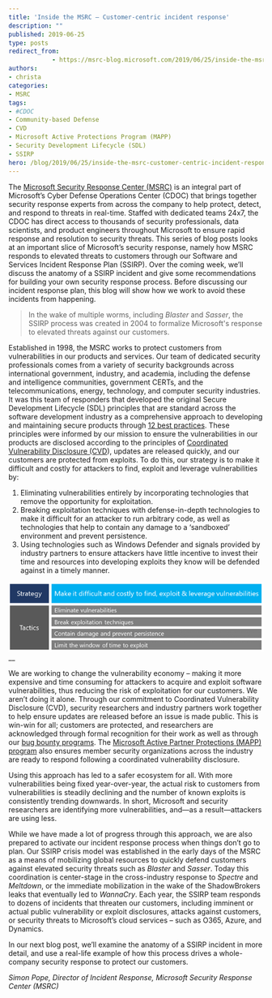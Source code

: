 ```yaml
---
title: 'Inside the MSRC – Customer-centric incident response'
description: ""
published: 2019-06-25
type: posts
redirect_from:
            - https://msrc-blog.microsoft.com/2019/06/25/inside-the-msrc-customer-centric-incident-response/
authors:
- christa
categories:
- MSRC
tags:
- #CDOC
- Community-based Defense
- CVD
- Microsoft Active Protections Program (MAPP)
- Security Development Lifecycle (SDL)
- SSIRP
hero: /blog/2019/06/25/inside-the-msrc-customer-centric-incident-response/img/wp-content-uploads-2019-06-SSIRP-Strategy-and-Tactics.png
---
```

The [Microsoft Security Response Center (MSRC)](https://www.microsoft.com/en-us/msrc) is an integral part of Microsoft’s Cyber Defense Operations Center (CDOC) that brings together security response experts from across the company to help protect, detect, and respond to threats in real-time. Staffed with dedicated teams 24x7, the CDOC has direct access to thousands of security professionals, data scientists, and product engineers throughout Microsoft to ensure rapid response and resolution to security threats. This series of blog posts looks at an important slice of Microsoft’s security response, namely how MSRC responds to elevated threats to customers through our Software and Services Incident Response Plan (SSIRP). Over the coming week, we’ll discuss the anatomy of a SSIRP incident and give some recommendations for building your own security response process. Before discussing our incident response plan, this blog will show how we work to avoid these incidents from happening.

> In the wake of multiple worms, including _Blaster_ and _Sasser_, the SSIRP process was created in 2004 to formalize Microsoft's response to elevated threats against our customers.

Established in 1998, the MSRC works to protect customers from vulnerabilities in our products and services. Our team of dedicated security professionals comes from a variety of security backgrounds across international government, industry, and academia, including the defense and intelligence communities, government CERTs, and the telecommunications, energy, technology, and computer security industries. It was this team of responders that developed the original Secure Development Lifecycle (SDL) principles that are standard across the software development industry as a comprehensive approach to developing and maintaining secure products through [12 best practices](https://www.microsoft.com/en-us/securityengineering/sdl/practices). These principles were informed by our mission to ensure the vulnerabilities in our products are disclosed according to the principles of [Coordinated Vulnerability Disclosure (CVD](https://www.microsoft.com/en-us/msrc/cvd)), updates are released quickly, and our customers are protected from exploits. To do this, our strategy is to make it difficult and costly for attackers to find, exploit and leverage vulnerabilities by:

1. Eliminating vulnerabilities entirely by incorporating technologies that remove the opportunity for exploitation.
2. Breaking exploitation techniques with defense-in-depth technologies to make it difficult for an attacker to run arbitrary code, as well as technologies that help to contain any damage to a ‘sandboxed’ environment and prevent persistence.
3. Using technologies such as Windows Defender and signals provided by industry partners to ensure attackers have little incentive to invest their time and resources into developing exploits they know will be defended against in a timely manner.

![SSIRP Strategy and Tactics](./img/wp-content-uploads-2019-06-SSIRP-Strategy-and-Tactics.png)\_\_

We are working to change the vulnerability economy – making it more expensive and time consuming for attackers to acquire and exploit software vulnerabilities, thus reducing the risk of exploitation for our customers. We aren’t doing it alone. Through our commitment to Coordinated Vulnerability Disclosure (CVD), security researchers and industry partners work together to help ensure updates are released before an issue is made public. This is win-win for all; customers are protected, and researchers are acknowledged through formal recognition for their work as well as through our [bug bounty programs](https://www.microsoft.com/en-us/msrc/bounty). The [Microsoft Active Partner Protections (MAPP) program](https://www.microsoft.com/en-us/msrc/mapp) also ensures member security organizations across the industry are ready to respond following a coordinated vulnerability disclosure.

Using this approach has led to a safer ecosystem for all. With more vulnerabilities being fixed year-over-year, the actual risk to customers from vulnerabilities is steadily declining and the number of known exploits is consistently trending downwards. In short, Microsoft and security researchers are identifying more vulnerabilities, and—as a result—attackers are using less.

While we have made a lot of progress through this approach, we are also prepared to activate our incident response process when things don’t go to plan. Our SSIRP crisis model was established in the early days of the MSRC as a means of mobilizing global resources to quickly defend customers against elevated security threats such as _Blaster_ and _Sasser_. Today this coordination is center-stage in the cross-industry response to _Spectre_ and _Meltdown_, or the immediate mobilization in the wake of the ShadowBrokers leaks that eventually led to _WannaCry_. Each year, the SSIRP team responds to dozens of incidents that threaten our customers, including imminent or actual public vulnerability or exploit disclosures, attacks against customers, or security threats to Microsoft’s cloud services – such as O365, Azure, and Dynamics.

In our next blog post, we’ll examine the anatomy of a SSIRP incident in more detail, and use a real-life example of how this process drives a whole-company security response to protect our customers.

_Simon Pope, Director of Incident Response, Microsoft Security Response Center (MSRC)_
